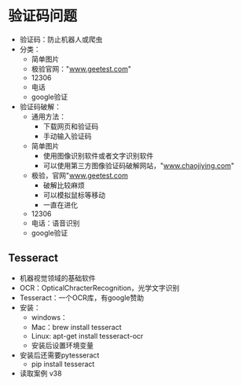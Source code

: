 # 验证码问题

- 验证码：防止机器人或爬虫
- 分类：
    - 简单图片
    - 极验官网："www.geetest.com"
    - 12306
    - 电话
    - google验证
- 验证码破解：
    - 通用方法：
        - 下载网页和验证码
        - 手动输入验证码
    - 简单图片
        - 使用图像识别软件或者文字识别软件
        - 可以使用第三方图像验证码破解网站，"www.chaojiying.com"
    - 极验，官网"www.geetest.com
        - 破解比较麻烦
        - 可以模拟鼠标等移动
        - 一直在进化
    - 12306
    - 电话：语音识别
    - google验证

## Tesseract

- 机器视觉领域的基础软件
- OCR：OpticalChracterRecognition，光学文字识别
- Tesseract：一个OCR库，有google赞助
- 安装：
    - windows：
    - Mac：brew install tesseract
    - Linux: apt-get install tesseract-ocr
    - 安装后设置环境变量
- 安装后还需要pytesseract
    - pip install tesseract
- 读取案例 v38
